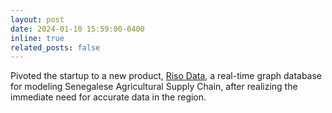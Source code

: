 ```yaml
---
layout: post
date: 2024-01-10 15:59:00-0400
inline: true
related_posts: false
---
```


Pivoted the startup to a new product, [Riso Data](https://www.risodata.com/), a real-time graph database for modeling Senegalese Agricultural Supply Chain, after realizing the immediate need for accurate data in the region.